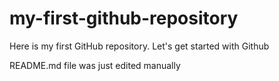 # my-first-github-repository
Here is my first GitHub repository. Let's get started with Github

README.md file was just edited manually
